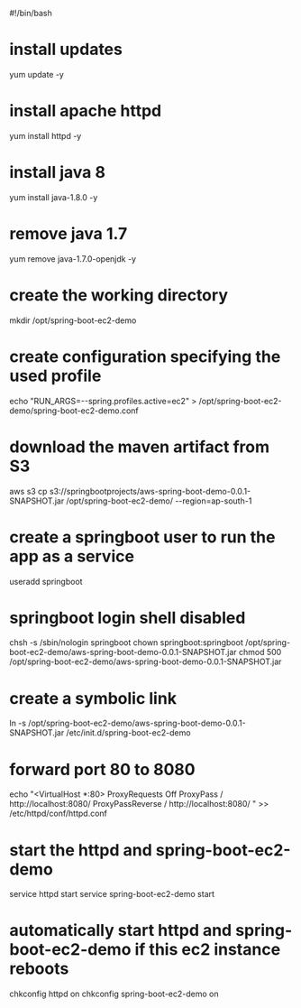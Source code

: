 #!/bin/bash
# install updates
yum update -y

# install apache httpd
yum install httpd -y

# install java 8
yum install java-1.8.0 -y
# remove java 1.7
yum remove java-1.7.0-openjdk -y

# create the working directory
mkdir /opt/spring-boot-ec2-demo
# create configuration specifying the used profile
echo "RUN_ARGS=--spring.profiles.active=ec2" > /opt/spring-boot-ec2-demo/spring-boot-ec2-demo.conf

# download the maven artifact from S3
aws s3 cp s3://springbootprojects/aws-spring-boot-demo-0.0.1-SNAPSHOT.jar /opt/spring-boot-ec2-demo/ --region=ap-south-1

# create a springboot user to run the app as a service
useradd springboot
# springboot login shell disabled
chsh -s /sbin/nologin springboot
chown springboot:springboot /opt/spring-boot-ec2-demo/aws-spring-boot-demo-0.0.1-SNAPSHOT.jar
chmod 500 /opt/spring-boot-ec2-demo/aws-spring-boot-demo-0.0.1-SNAPSHOT.jar

# create a symbolic link
ln -s /opt/spring-boot-ec2-demo/aws-spring-boot-demo-0.0.1-SNAPSHOT.jar /etc/init.d/spring-boot-ec2-demo

# forward port 80 to 8080
echo "<VirtualHost *:80>
  ProxyRequests Off
  ProxyPass / http://localhost:8080/
  ProxyPassReverse / http://localhost:8080/
</VirtualHost>" >> /etc/httpd/conf/httpd.conf

# start the httpd and spring-boot-ec2-demo
service httpd start
service spring-boot-ec2-demo start

# automatically start httpd and spring-boot-ec2-demo if this ec2 instance reboots
chkconfig httpd on
chkconfig spring-boot-ec2-demo on